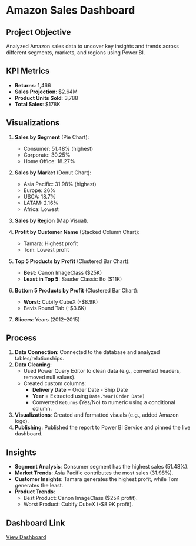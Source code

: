 # Amazon Sales Dashboard

## Project Objective  
Analyzed Amazon sales data to uncover key insights and trends across different segments, markets, and regions using Power BI.  

## KPI Metrics  
- **Returns**: 1,466  
- **Sales Projection**: $2.64M  
- **Product Units Sold**: 3,788  
- **Total Sales**: $178K  

## Visualizations  
1. **Sales by Segment** (Pie Chart):  
   - Consumer: 51.48% (highest)  
   - Corporate: 30.25%  
   - Home Office: 18.27%  

2. **Sales by Market** (Donut Chart):  
   - Asia Pacific: 31.98% (highest)  
   - Europe: 26%  
   - USCA: 18.7%  
   - LATAM: 2.16%  
   - Africa: Lowest  

3. **Sales by Region** (Map Visual).  
4. **Profit by Customer Name** (Stacked Column Chart):  
   - Tamara: Highest profit  
   - Tom: Lowest profit  

5. **Top 5 Products by Profit** (Clustered Bar Chart):  
   - **Best:** Canon ImageClass ($25K)  
   - **Least in Top 5:** Sauder Classic Bo ($11K)  

6. **Bottom 5 Products by Profit** (Clustered Bar Chart):  
   - **Worst:** Cubify CubeX (-$8.9K)  
   - Bevis Round Tab (-$3.6K)  

7. **Slicers**: Years (2012–2015)  

## Process  
1. **Data Connection**: Connected to the database and analyzed tables/relationships.  
2. **Data Cleaning**:  
   - Used Power Query Editor to clean data (e.g., converted headers, removed null values).  
   - Created custom columns:  
     - **Delivery Date** = Order Date - Ship Date  
     - **Year** = Extracted using `Date.Year(Order Date)`  
     - Converted `Returns` (Yes/No) to numeric using a conditional column.  
3. **Visualizations**: Created and formatted visuals (e.g., added Amazon logo).  
4. **Publishing**: Published the report to Power BI Service and pinned the live dashboard.  

## Insights  
- **Segment Analysis**: Consumer segment has the highest sales (51.48%).  
- **Market Trends**: Asia Pacific contributes the most sales (31.98%).  
- **Customer Insights**: Tamara generates the highest profit, while Tom generates the least.  
- **Product Trends**:  
   - Best Product: Canon ImageClass ($25K profit).  
   - Worst Product: Cubify CubeX (-$8.9K profit).  

## Dashboard Link  
[View Dashboard](https://github.com/Vinitha-dotcom/Data-Analysis-Dashboard)

